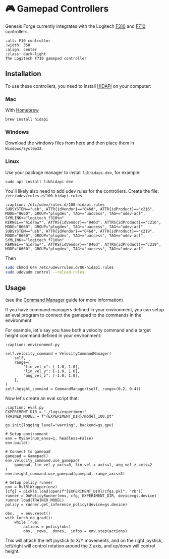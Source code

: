 # 🎮 Gamepad Controllers

Genesis Forge currently integrates with the Logitech [F310](https://www.logitechg.com/en-us/shop/p/f310-gamepad.940-000110?sp=1&searchclick=Logitech%20G) and [F710](https://www.logitechg.com/en-us/shop/p/f710-wireless-gamepad) controllers.

```{figure} _images/f710.webp
:alt: F10 controller
:width: 350
:align: center
:class: dark-light
The Logitech F710 gamepad controller
```

## Installation

To use these controllers, you need to install [HIDAPI](https://github.com/libusb/hidapi) on your computer:

### Mac

With [Homebrew](https://brew.sh/)

```shell
brew install hidapi
```

### Windows

Download the windows files from [here](https://github.com/libusb/hidapi/releases) and then place them in `Windows/System32`.

### Linux

Use your package manager to install `libhidapi-dev`, for example:

```shell
sudo apt install libhidapi-dev
```

You'll likely also need to add udev rules for the controllers. Create the file: `/etc/udev/rules.d/100-hidapi.rules`

```{code-block}
:caption: /etc/udev/rules.d/100-hidapi.rules
SUBSYSTEM=="usb", ATTR{idVendor}=="046d", ATTR{idProduct}=="c216", MODE="0660", GROUP="plugdev", TAG+="uaccess", TAG+="udev-acl", SYMLINK+="logitech_f310%n"
KERNEL=="hidraw*", ATTRS{idVendor}=="046d", ATTRS{idProduct}=="c216", MODE="0660", GROUP="plugdev", TAG+="uaccess", TAG+="udev-acl"
SUBSYSTEM=="usb", ATTR{idVendor}=="046d", ATTR{idProduct}=="c219", MODE="0660", GROUP="plugdev", TAG+="uaccess", TAG+="udev-acl", SYMLINK+="logitech_f710%n"
KERNEL=="hidraw*", ATTRS{idVendor}=="046d", ATTRS{idProduct}=="c219", MODE="0660", GROUP="plugdev", TAG+="uaccess", TAG+="udev-acl"
```

Then

```bash
sudo chmod 644 /etc/udev/rules.d/00-hidapi.rules
sudo udevadm control --reload-rules
```

## Usage

(see the [Command Manager](managers/command) guide for more information)

If you have command managers defined in your environment, you can setup an eval program to connect the gamepad to the commands in the environment.

For example, let's say you have both a velocity command and a target height command defined in your environment:

```{code-block} python
:caption: environment.py

self.velocity_command = VelocityCommandManager(
    self,
    range={
        "lin_vel_x": [-1.0, 1.0],
        "lin_vel_y": [-1.0, 1.0],
        "ang_vel_z": [-1.0, 1.0],
    },
)
self.height_command = CommandManager(self, range=(0.2, 0.4))
```

Now let's create an eval script that:

```{code-block} python
:caption: eval.py
EXPERIMENT_DIR = "./logs/experiment"
TRAINED_MODEL = f"{EXPERIMENT_DIR}/model_100.pt"

gs.init(logging_level="warning", backend=gs.gpu)

# Setup environment
env = MyEnv(num_envs=1, headless=False)
env.build()

# Connect to gamepad
gamepad = Gamepad()
env.velocity_command.use_gamepad(
    gamepad, lin_vel_y_axis=0, lin_vel_x_axis=1, ang_vel_z_axis=2
)
env.height_command.use_gamepad(gamepad, range_axis=3)

# Setup policy runner
env = RslRlWrapper(env)
[cfg] = pickle.load(open(f"{EXPERIMENT_DIR}/cfgs.pkl", "rb"))
runner = OnPolicyRunner(env, cfg, EXPERIMENT_DIR, device=gs.device)
runner.load(TRAINED_MODEL)
policy = runner.get_inference_policy(device=gs.device)

obs, _ = env.reset()
with torch.no_grad():
    while True:
        actions = policy(obs)
        obs, _rews, _dones, _infos = env.step(actions)
```

This will attach the left joystick to X/Y movements, and on the right joystick, left/right will control rotation around the Z axis, and up/down will control height.

